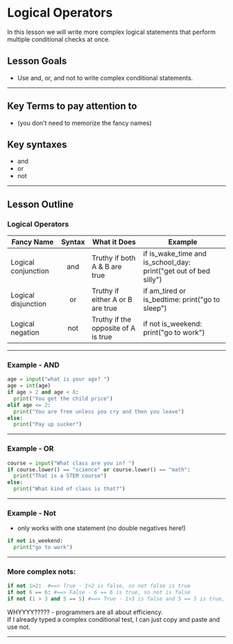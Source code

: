 # Logical Operators
In this lesson we will write more complex logical statements that perform multiple conditional checks at once.
## Lesson Goals
- Use and, or, and not to write complex conditional statements.


----

## Key Terms to pay attention to
- (you don't need to memorize the fancy names)

## Key syntaxes
- and
- or
- not


----

## Lesson Outline
### Logical Operators

| Fancy Name          | Syntax | What it Does                        | Example                                                             |
|----------------------------|:--------:|-------------------------------------------------|--------------------------------------------------------------------------------------------|
| Logical conjunction |   and  | Truthy if both A & B are true       | if is_wake_time and is_school_day:    print("get out of bed silly") |
| Logical disjunction |   or   | Truthy if either A or B are true    | if am_tired or is_bedtime:    print("go to sleep")                  |
| Logical negation    |   not  | Truthy if the opposite of A is true | if not is_weekend:    print("go to work")                           |


----

### Example - AND
```python
age = input("what is your age? ")
age = int(age)
if age > 2 and age < 8:
  print("You get the child price")
elif age <= 2:
  print("You are free unless you cry and then you leave")
else:
  print("Pay up sucker")
```


----

### Example - OR
```python
course = input("What class are you in? ")
if course.lower() == "science" or course.lower() == "math":
  print("That is a STEM course")
else:
  print("What kind of class is that?")
```


----

### Example - Not
- only works with one statement (no double negatives here!)

```python
if not is_weekend:
  print("go to work")
```


-----

### More complex nots:
```python
if not 1>2:  #==> True - 1>2 is false, so not false is true
if not 6 == 6: #==> False - 6 == 6 is true, so not is false
if not (1 > 3 and 5 == 5) #==> True - 1>3 is false and 5 == 5 is true, so that's false, opposite of false is true
```
WHYYYY?????  - programmers are all about efficiency.  
If I already typed a complex conditional test, I can just copy and paste and use not.


-----

